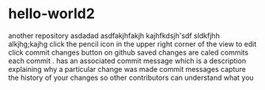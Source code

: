 # hello-world2
another repository
asdadad asdfakjhfakjh kajhfkdsjh'sdf
sldkfjhh
alkjhg;kajhg
click the pencil icon in the upper right corner of the view to edit 
click commit changes button 
on github saved changes are caled commits each commit . has an associated commit message which is a description explaining why a particular change was made 
commit messages capture the history of your changes so other contributors can understand what you 
